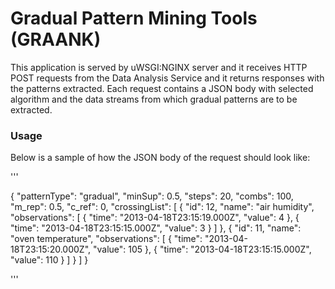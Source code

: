 # Gradual Pattern Mining Tools (GRAANK)
This application is served by uWSGI:NGINX server and it receives HTTP POST requests from the Data Analysis Service and it returns responses with the patterns extracted. Each request contains a JSON body with selected algorithm and the data streams from which gradual patterns are to be extracted.

### Usage
Below is a sample of how the JSON body of the request should look like:

'''

{
    "patternType": "gradual",
    "minSup": 0.5,
    "steps": 20,
    "combs": 100,
    "m_rep": 0.5,
    "c_ref": 0,
    "crossingList": [
        {
            "id": 12,
            "name": "air humidity",
            "observations": [
                {
                    "time": "2013-04-18T23:15:19.000Z",
                    "value": 4
                },
                {
                    "time": "2013-04-18T23:15:15.000Z",
                    "value": 3
                }
            ]
        },
        {
            "id": 11,
            "name": "oven temperature",
            "observations": [
                {
                    "time": "2013-04-18T23:15:20.000Z",
                    "value": 105
                },
                {
                    "time": "2013-04-18T23:15:15.000Z",
                    "value": 110
                }
            ]
        }
    ]
}

'''
